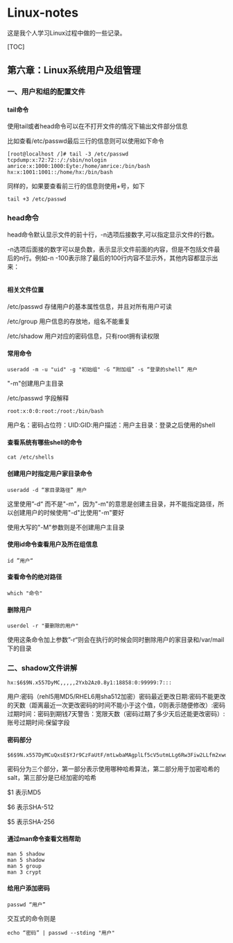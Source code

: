 # Linux-notes

这是我个人学习Linux过程中做的一些记录。

[TOC]

## 第六章：Linux系统用户及组管理

### 一、用户和组的配置文件

#### tail命令

使用tail或者head命令可以在不打开文件的情况下输出文件部分信息

比如查看/etc/passwd最后三行的信息则可以使用如下命令

```shell
[root@localhost /]# tail -3 /etc/passwd
tcpdump:x:72:72::/:/sbin/nologin
amrice:x:1000:1000:Eyte:/home/amrice:/bin/bash
hx:x:1001:1001::/home/hx:/bin/bash
```

同样的，如果要查看前三行的信息则使用+号，如下

```shell
tail +3 /etc/passwd
```

### head命令

head命令默认显示文件的前十行，-n选项后接数字,可以指定显示文件的行数。

-n选项后面接的数字可以是负数，表示显示文件前面的内容，但是不包括文件最后的n行。例如-n -100表示除了最后的100行内容不显示外，其他内容都显示出来：

```

```



#### 相关文件位置

/etc/passwd 存储用户的基本属性信息，并且对所有用户可读

/etc/group 用户信息的存放地，组名不能重复

/etc/shadow 用户对应的密码信息，只有root拥有读权限

#### 常用命令

```
useradd -m -u "uid" -g "初始组" -G “附加组” -s “登录的shell” 用户
```

"-m"创建用户主目录 

/etc/passwd 字段解释

```
root:x:0:0:root:/root:/bin/bash
```

用户名：密码占位符：UID:GID:用户描述：用户主目录：登录之后使用的shell

#### 查看系统有哪些shell的命令

```
cat /etc/shells
```

#### 创建用户时指定用户家目录命令

``` 
useradd -d “家目录路径” 用户
```

这里使用”-d“ 而不是"-m"，因为"-m"的意思是创建主目录，并不能指定路径，所以创建用户的时候使用"-d"比使用"-m"要好

使用大写的"-M"参数则是不创建用户主目录

#### 使用id命令查看用户及所在组信息

```
id ”用户“
```

#### 查看命令的绝对路径

``` 
which "命令"
```

#### 删除用户

```
userdel -r "要删除的用户"
```

使用这条命令加上参数”-r“则会在执行的时候会同时删除用户的家目录和/var/mail下的目录

### 二、shadow文件讲解

```shell
hx:$6$9N.x557DyMC,,,,,2Yxb2Az0.8y1:18858:0:99999:7:::
```

用户:密码（rehl5用MD5/RHEL6用sha512加密）密码最近更改日期:密码不能更改的天数（距离最近一次更改密码的时间不能小于这个值，0则表示随便修改）:密码过期时间：密码到期钱7天警告：宽限天数（密码过期了多少天后还能更改密码）:账号过期时间:保留字段

#### 密码部分

```
$6$9N.x557DyMCuQxsE$YJr9CzFaUtF/mtLwbaMAgplLf5cV5utmLLg6Rw3Fiw2LLfm2xwdCrXaZkYozPs6pKfQq6EVCpF2Yxb2Az0.8y1
```

密码分为三个部分，第一部分表示使用哪种哈希算法，第二部分用于加密哈希的salt，第三部分是已经加密的哈希

$1 表示MD5

$6 表示SHA-512

$5 表示SHA-256

#### 通过man命令查看文档帮助

```shell
man 5 shadow
man 5 shadow
man 5 group
man 3 crypt
```

#### 给用户添加密码

```
passwd “用户”
```

交互式的命令则是

```
echo “密码” | passwd --stding "用户"
```

